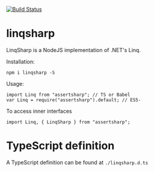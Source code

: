 [![Build Status](https://travis-ci.org/brunolm/LinqSharp.svg?branch=master)](https://travis-ci.org/brunolm/LinqSharp)

# linqsharp

LinqSharp is a NodeJS implementation of .NET's Linq.

Installation:

```
npm i linqsharp -S
```

Usage:

```
import Linq from "assertsharp"; // TS or Babel
var Linq = require("assertsharp").default; // ES5-
```

To access inner interfaces

```
import Linq, { LinqSharp } from "assertsharp";
```

# TypeScript definition

A TypeScript definition can be found at `./linqsharp.d.ts`